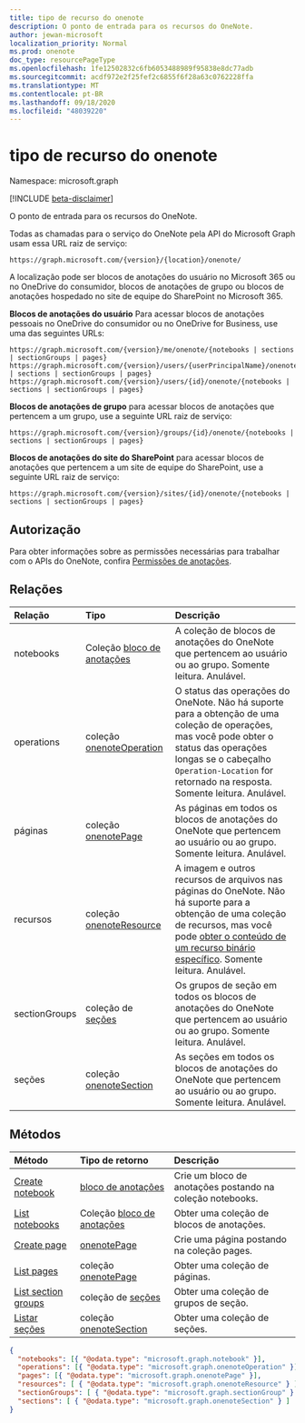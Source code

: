 ```yaml
---
title: tipo de recurso do onenote
description: O ponto de entrada para os recursos do OneNote.
author: jewan-microsoft
localization_priority: Normal
ms.prod: onenote
doc_type: resourcePageType
ms.openlocfilehash: 1fe12502832c6fb6053488989f95838e8dc77adb
ms.sourcegitcommit: acdf972e2f25fef2c6855f6f28a63c0762228ffa
ms.translationtype: MT
ms.contentlocale: pt-BR
ms.lasthandoff: 09/18/2020
ms.locfileid: "48039220"
---
```

# <a name="onenote-resource-type"></a>tipo de recurso do onenote

Namespace: microsoft.graph

[!INCLUDE [beta-disclaimer](../../includes/beta-disclaimer.md)]

O ponto de entrada para os recursos do OneNote.

Todas as chamadas para o serviço do OneNote pela API do Microsoft Graph usam essa URL raiz de serviço:

```http
https://graph.microsoft.com/{version}/{location}/onenote/ 
```

A localização pode ser blocos de anotações do usuário no Microsoft 365 ou no OneDrive do consumidor, blocos de anotações de grupo ou blocos de anotações hospedado no site de equipe do SharePoint no Microsoft 365. 

**Blocos de anotações do usuário** Para acessar blocos de anotações pessoais no OneDrive do consumidor ou no OneDrive for Business, use uma das seguintes URLs:

```http
https://graph.microsoft.com/{version}/me/onenote/{notebooks | sections | sectionGroups | pages} 
https://graph.microsoft.com/{version}/users/{userPrincipalName}/onenote/{notebooks | sections | sectionGroups | pages} 
https://graph.microsoft.com/{version}/users/{id}/onenote/{notebooks | sections | sectionGroups | pages} 
```

**Blocos de anotações de grupo** para acessar blocos de anotações que pertencem a um grupo, use a seguinte URL raiz de serviço:

```http
https://graph.microsoft.com/{version}/groups/{id}/onenote/{notebooks | sections | sectionGroups | pages} 
```
**Blocos de anotações do site do SharePoint** para acessar blocos de anotações que pertencem a um site de equipe do SharePoint, use a seguinte URL raiz de serviço:

```http
https://graph.microsoft.com/{version}/sites/{id}/onenote/{notebooks | sections | sectionGroups | pages} 
```

## <a name="authorization"></a>Autorização

Para obter informações sobre as permissões necessárias para trabalhar com o APIs do OneNote, confira [Permissões de anotações](/graph/permissions-reference#notes-permissions).

## <a name="relationships"></a>Relações
| Relação | Tipo   |Descrição|
|:---------------|:--------|:----------|
|notebooks|Coleção [bloco de anotações](notebook.md)|A coleção de blocos de anotações do OneNote que pertencem ao usuário ou ao grupo. Somente leitura. Anulável.|
|operations|coleção [onenoteOperation](onenoteoperation.md) |O status das operações do OneNote. Não há suporte para a obtenção de uma coleção de operações, mas você pode obter o status das operações longas se o cabeçalho `Operation-Location` for retornado na resposta. Somente leitura. Anulável.|
|páginas|coleção [onenotePage](onenotepage.md)|As páginas em todos os blocos de anotações do OneNote que pertencem ao usuário ou ao grupo.  Somente leitura. Anulável.|
|recursos|coleção [onenoteResource](onenoteresource.md) |A imagem e outros recursos de arquivos nas páginas do OneNote. Não há suporte para a obtenção de uma coleção de recursos, mas você pode [obter o conteúdo de um recurso binário específico](onenoteresource.md). Somente leitura. Anulável.|
|sectionGroups|coleção de [seções](sectiongroup.md)|Os grupos de seção em todos os blocos de anotações do OneNote que pertencem ao usuário ou ao grupo.  Somente leitura. Anulável.|
|seções|coleção [onenoteSection](onenotesection.md)|As seções em todos os blocos de anotações do OneNote que pertencem ao usuário ou ao grupo.  Somente leitura. Anulável.|

## <a name="methods"></a>Métodos

| Método           | Tipo de retorno    |Descrição|
|:---------------|:--------|:----------|
|[Create notebook](../api/onenote-post-notebooks.md) |[bloco de anotações](notebook.md)| Crie um bloco de anotações postando na coleção notebooks.|
|[List notebooks](../api/onenote-list-notebooks.md) |Coleção [bloco de anotações](notebook.md)| Obter uma coleção de blocos de anotações.|
|[Create page](../api/onenote-post-pages.md) |[onenotePage](onenotepage.md) | Crie uma página postando na coleção pages.|
|[List pages](../api/onenote-list-pages.md) |coleção [onenotePage](onenotepage.md)| Obter uma coleção de páginas.|
|[List section groups](../api/onenote-list-sectiongroups.md) |coleção de [seções](sectiongroup.md)| Obter uma coleção de grupos de seção.|
|[Listar seções](../api/onenote-list-sections.md) |coleção [onenoteSection](onenotesection.md)| Obter uma coleção de seções.|
<!--{
  "blockType": "resource",
  "baseType": "microsoft.graph.entity",
  "@odata.type": "microsoft.graph.onenote"
}-->
``` json
{
  "notebooks": [{ "@odata.type": "microsoft.graph.notebook" }],
  "operations": [{ "@odata.type": "microsoft.graph.onenoteOperation" }],
  "pages": [{ "@odata.type": "microsoft.graph.onenotePage" }],
  "resources": [ { "@odata.type": "microsoft.graph.onenoteResource" } ],
  "sectionGroups": [ { "@odata.type": "microsoft.graph.sectionGroup" } ],
  "sections": [ { "@odata.type": "microsoft.graph.onenoteSection" } ]
}
```

<!-- uuid: 8fcb5dbc-d5aa-4681-8e31-b001d5168d79
2015-10-25 14:57:30 UTC -->
<!--
{
  "type": "#page.annotation",
  "description": "onenote resource",
  "keywords": "",
  "section": "documentation",
  "tocPath": "",
  "suppressions": []
}
-->


